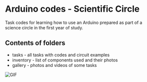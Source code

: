 # Arduino codes - Scientific Circle
Task codes for learning how to use an Arduino prepared as part of a science circle in the first year of study.
## Contents of folders
- tasks - all tasks with codes and circuit examples
- inventory - list of components used and their photos
- gallery - photos and videos of some tasks

![GIF](https://github.com/JackobPunch/Arduino/blob/main/gallery/x-andy-axisservo-gif.gif)

